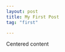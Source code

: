 ```yaml
---
layout: post
title: My First Post
tag: "first"

---
```





<div class="not-fullscreen background parallax" style="background-image:url('http://www.minimit.com/images/picjumbo.com_IMG_6643.jpg');" data-img-width="1600" data-img-height="1064" data-diff="100">
    <div class="content-a">
        <div class="content-b">
            Centered content
        </div>
    </div>
</div>
